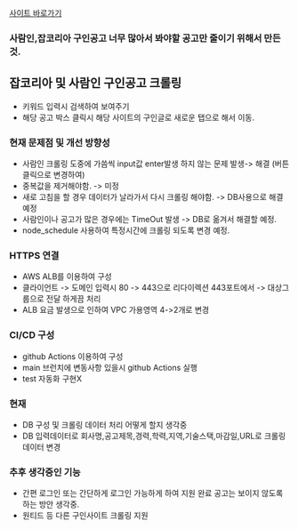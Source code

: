 
[사이트 바로가기](https://findjob.lsapee.com)

### 사람인,잡코리아 구인공고 너무 많아서 봐야할 공고만 줄이기 위해서 만든 것.

## 잡코리아 및 사람인 구인공고 크롤링

 - 키워드 입력시 검색하여 보여주기
 - 해당 공고 박스 클릭시 해당 사이트의 구인글로 새로운 탭으로 해서 이동.

### 현재 문제점 및 개선 방향성
 
 - 사람인 크롤링 도중에 가씀씩 input값 enter발생 하지 않는 문제 발생-> 해결 (버튼클릭으로 변경하여)
 - 중복값을 제거해야함. -> 미정
 - 새로 고침을 할 경우 데이터가 날라가서 다시 크롤링 해야함. -> DB사용으로 해결 예정
 - 사람인이나 공고가 많은 경우에는 TimeOut 발생 -> DB로 옮겨서 해결할 예정.
 - node_schedule 사용하여 특정시간에 크롤링 되도록 변경 예정.

### HTTPS 연결

 - AWS ALB를 이용하여 구성
 - 클라이언트 -> 도메인 입력시 80 -> 443으로 리다이렉션 443포트에서 -> 대상그룹으로 전달 하게끔 처리
 - ALB 요금 발생으로 인하여 VPC 가용영역 4->2개로 변경

### CI/CD 구성

 -  github Actions 이용하여 구성
 -  main 브런치에 변동사항 있을시 github Actions 실행
 -  test 자동화 구현X

### 현재

- DB 구성 및 크롤링 데이터 처리 어떻게 할지 생각중
- DB 입력데이터로 회사명,공고제목,경력,학력,지역,기술스택,마감일,URL로 크롤링 데이터 변경

### 추후 생각중인 기능

- 간편 로그인 또는 간단하게 로그인 가능하게 하여 지원 완료 공고는 보이지 않도록 하는 방안 생각중.
- 원티드 등 다른 구인사이트 크롤링 지원

